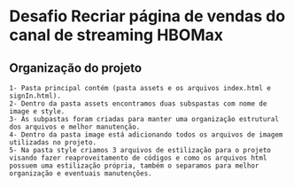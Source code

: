 # Desafio Recriar página de vendas do canal de streaming HBOMax
## Organização do projeto
	1- Pasta principal contém (pasta assets e os arquivos index.html e signIn.html).
	2- Dentro da pasta assets encontramos duas subspastas com nome de image e style.
	3- As subpastas foram criadas para manter uma organização estrutural dos arquivos e melhor manutenção.
	4- Dentro da pasta image está adicionando todos os arquivos de imagem utilizadas no projeto.
	5- Na pasta style criamos 3 arquivos de estilização para o projeto visando fazer reaproveitamento de códigos e como os arquivos html possuem uma estilização própria, também o separamos para melhor organização e eventuais manutenções. 
